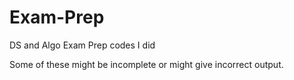 # Exam-Prep
DS and Algo Exam Prep codes I did 

Some of these might be incomplete or might give incorrect output.
